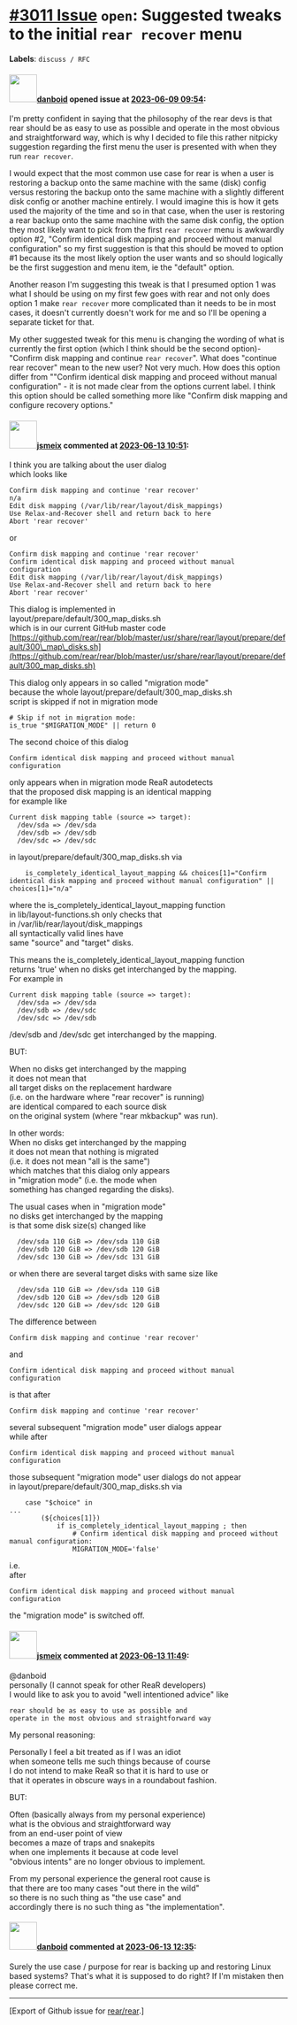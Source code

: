 [\#3011 Issue](https://github.com/rear/rear/issues/3011) `open`: Suggested tweaks to the initial `rear recover` menu
====================================================================================================================

**Labels**: `discuss / RFC`

#### <img src="https://avatars.githubusercontent.com/u/1429783?u=a0df565fd8514694c44d920a0e7bd5d81a16ccbc&v=4" width="50">[danboid](https://github.com/danboid) opened issue at [2023-06-09 09:54](https://github.com/rear/rear/issues/3011):

I'm pretty confident in saying that the philosophy of the rear devs is
that rear should be as easy to use as possible and operate in the most
obvious and straightforward way, which is why I decided to file this
rather nitpicky suggestion regarding the first menu the user is
presented with when they run `rear recover`.

I would expect that the most common use case for rear is when a user is
restoring a backup onto the same machine with the same (disk) config
versus restoring the backup onto the same machine with a slightly
different disk config or another machine entirely. I would imagine this
is how it gets used the majority of the time and so in that case, when
the user is restoring a rear backup onto the same machine with the same
disk config, the option they most likely want to pick from the first
`rear recover` menu is awkwardly option \#2, "Confirm identical disk
mapping and proceed without manual configuration" so my first suggestion
is that this should be moved to option \#1 because its the most likely
option the user wants and so should logically be the first suggestion
and menu item, ie the "default" option.

Another reason I'm suggesting this tweak is that I presumed option 1 was
what I should be using on my first few goes with rear and not only does
option 1 make `rear recover` more complicated than it needs to be in
most cases, it doesn't currently doesn't work for me and so I'll be
opening a separate ticket for that.

My other suggested tweak for this menu is changing the wording of what
is currently the first option (which I think should be the second
option)- "Confirm disk mapping and continue `rear recover`". What does
"continue rear recover" mean to the new user? Not very much. How does
this option differ from ""Confirm identical disk mapping and proceed
without manual configuration" - it is not made clear from the options
current label. I think this option should be called something more like
"Confirm disk mapping and configure recovery options."

#### <img src="https://avatars.githubusercontent.com/u/1788608?u=925fc54e2ce01551392622446ece427f51e2f0ce&v=4" width="50">[jsmeix](https://github.com/jsmeix) commented at [2023-06-13 10:51](https://github.com/rear/rear/issues/3011#issuecomment-1589059042):

I think you are talking about the user dialog  
which looks like

    Confirm disk mapping and continue 'rear recover'
    n/a
    Edit disk mapping (/var/lib/rear/layout/disk_mappings)
    Use Relax-and-Recover shell and return back to here
    Abort 'rear recover'

or

    Confirm disk mapping and continue 'rear recover'
    Confirm identical disk mapping and proceed without manual configuration
    Edit disk mapping (/var/lib/rear/layout/disk_mappings)
    Use Relax-and-Recover shell and return back to here
    Abort 'rear recover'

This dialog is implemented in  
layout/prepare/default/300\_map\_disks.sh  
which is in our current GitHub master code  
[https://github.com/rear/rear/blob/master/usr/share/rear/layout/prepare/default/300\_map\_disks.sh](https://github.com/rear/rear/blob/master/usr/share/rear/layout/prepare/default/300_map_disks.sh)

This dialog only appears in so called "migration mode"  
because the whole layout/prepare/default/300\_map\_disks.sh  
script is skipped if not in migration mode

    # Skip if not in migration mode:
    is_true "$MIGRATION_MODE" || return 0

The second choice of this dialog

    Confirm identical disk mapping and proceed without manual configuration

only appears when in migration mode ReaR autodetects  
that the proposed disk mapping is an identical mapping  
for example like

    Current disk mapping table (source => target):
      /dev/sda => /dev/sda
      /dev/sdb => /dev/sdb
      /dev/sdc => /dev/sdc

in layout/prepare/default/300\_map\_disks.sh via

        is_completely_identical_layout_mapping && choices[1]="Confirm identical disk mapping and proceed without manual configuration" || choices[1]="n/a"

where the is\_completely\_identical\_layout\_mapping function  
in lib/layout-functions.sh only checks that  
in /var/lib/rear/layout/disk\_mappings  
all syntactically valid lines have  
same "source" and "target" disks.

This means the is\_completely\_identical\_layout\_mapping function  
returns 'true' when no disks get interchanged by the mapping.  
For example in

    Current disk mapping table (source => target):
      /dev/sda => /dev/sda
      /dev/sdb => /dev/sdc
      /dev/sdc => /dev/sdb

/dev/sdb and /dev/sdc get interchanged by the mapping.

BUT:

When no disks get interchanged by the mapping  
it does not mean that  
all target disks on the replacement hardware  
(i.e. on the hardware where "rear recover" is running)  
are identical compared to each source disk  
on the original system (where "rear mkbackup" was run).

In other words:  
When no disks get interchanged by the mapping  
it does not mean that nothing is migrated  
(i.e. it does not mean "all is the same")  
which matches that this dialog only appears  
in "migration mode" (i.e. the mode when  
something has changed regarding the disks).

The usual cases when in "migration mode"  
no disks get interchanged by the mapping  
is that some disk size(s) changed like

      /dev/sda 110 GiB => /dev/sda 110 GiB
      /dev/sdb 120 GiB => /dev/sdb 120 GiB
      /dev/sdc 130 GiB => /dev/sdc 131 GiB

or when there are several target disks with same size like

      /dev/sda 110 GiB => /dev/sda 110 GiB
      /dev/sdb 120 GiB => /dev/sdb 120 GiB
      /dev/sdc 120 GiB => /dev/sdc 120 GiB

The difference between

    Confirm disk mapping and continue 'rear recover'

and

    Confirm identical disk mapping and proceed without manual configuration

is that after

    Confirm disk mapping and continue 'rear recover'

several subsequent "migration mode" user dialogs appear  
while after

    Confirm identical disk mapping and proceed without manual configuration

those subsequent "migration mode" user dialogs do not appear  
in layout/prepare/default/300\_map\_disks.sh via

        case "$choice" in
    ...
            (${choices[1]})
                if is_completely_identical_layout_mapping ; then
                    # Confirm identical disk mapping and proceed without manual configuration:
                    MIGRATION_MODE='false'

i.e.  
after

    Confirm identical disk mapping and proceed without manual configuration

the "migration mode" is switched off.

#### <img src="https://avatars.githubusercontent.com/u/1788608?u=925fc54e2ce01551392622446ece427f51e2f0ce&v=4" width="50">[jsmeix](https://github.com/jsmeix) commented at [2023-06-13 11:49](https://github.com/rear/rear/issues/3011#issuecomment-1589146129):

@danboid  
personally (I cannot speak for other ReaR developers)  
I would like to ask you to avoid "well intentioned advice" like

    rear should be as easy to use as possible and
    operate in the most obvious and straightforward way

My personal reasoning:

Personally I feel a bit treated as if I was an idiot  
when someone tells me such things because of course  
I do not intend to make ReaR so that it is hard to use or  
that it operates in obscure ways in a roundabout fashion.

BUT:

Often (basically always from my personal experience)  
what is the obvious and straightforward way  
from an end-user point of view  
becomes a maze of traps and snakepits  
when one implements it because at code level  
"obvious intents" are no longer obvious to implement.

From my personal experience the general root cause is  
that there are too many cases "out there in the wild"  
so there is no such thing as "the use case" and  
accordingly there is no such thing as "the implementation".

#### <img src="https://avatars.githubusercontent.com/u/1429783?u=a0df565fd8514694c44d920a0e7bd5d81a16ccbc&v=4" width="50">[danboid](https://github.com/danboid) commented at [2023-06-13 12:35](https://github.com/rear/rear/issues/3011#issuecomment-1589220347):

Surely the use case / purpose for rear is backing up and restoring Linux
based systems? That's what it is supposed to do right? If I'm mistaken
then please correct me.

------------------------------------------------------------------------

\[Export of Github issue for
[rear/rear](https://github.com/rear/rear).\]

